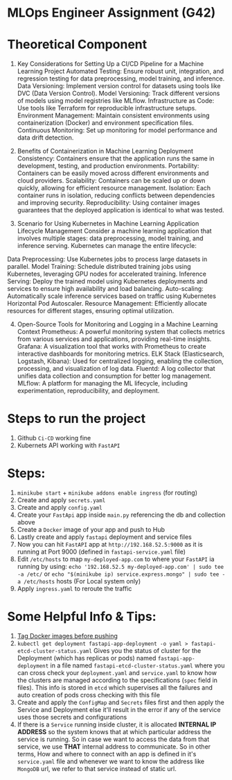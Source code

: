 # MLOps Engineer Assignment (G42)

# Theoretical Component

1. Key Considerations for Setting Up a CI/CD Pipeline for a Machine Learning Project
Automated Testing: Ensure robust unit, integration, and regression testing for data preprocessing, model training, and inference.
Data Versioning: Implement version control for datasets using tools like DVC (Data Version Control).
Model Versioning: Track different versions of models using model registries like MLflow.
Infrastructure as Code: Use tools like Terraform for reproducible infrastructure setups.
Environment Management: Maintain consistent environments using containerization (Docker) and environment specification files.
Continuous Monitoring: Set up monitoring for model performance and data drift detection.

2. Benefits of Containerization in Machine Learning Deployment
Consistency: Containers ensure that the application runs the same in development, testing, and production environments.
Portability: Containers can be easily moved across different environments and cloud providers.
Scalability: Containers can be scaled up or down quickly, allowing for efficient resource management.
Isolation: Each container runs in isolation, reducing conflicts between dependencies and improving security.
Reproducibility: Using container images guarantees that the deployed application is identical to what was tested.

3. Scenario for Using Kubernetes in Machine Learning Application Lifecycle Management
Consider a machine learning application that involves multiple stages: data preprocessing, model training, and inference serving. Kubernetes can manage the entire lifecycle:

Data Preprocessing: Use Kubernetes jobs to process large datasets in parallel.
Model Training: Schedule distributed training jobs using Kubernetes, leveraging GPU nodes for accelerated training.
Inference Serving: Deploy the trained model using Kubernetes deployments and services to ensure high availability and load balancing.
Auto-scaling: Automatically scale inference services based on traffic using Kubernetes Horizontal Pod Autoscaler.
Resource Management: Efficiently allocate resources for different stages, ensuring optimal utilization.

4. Open-Source Tools for Monitoring and Logging in a Machine Learning Context
Prometheus: A powerful monitoring system that collects metrics from various services and applications, providing real-time insights.
Grafana: A visualization tool that works with Prometheus to create interactive dashboards for monitoring metrics.
ELK Stack (Elasticsearch, Logstash, Kibana): Used for centralized logging, enabling the collection, processing, and visualization of log data.
Fluentd: A log collector that unifies data collection and consumption for better log management.
MLflow: A platform for managing the ML lifecycle, including experimentation, reproducibility, and deployment.

#  Steps to run the project

1. Github `Ci-CD` working fine 
2. Kubernets API working with `FastAPI`

# Steps:
1. `minikube start` + `minikube addons enable ingress` (for routing)
1. Create and apply `secrets.yaml`
2. Create and apply `config.yaml` 
3. Create your `FastApi` app inside `main.py` referencing the db and collection above
4. Create a `Docker` image of your app and push to Hub
5. Lastly create and apply `fastapi` deployment and service files
6. Now you can hit `FastAPI` app at `http://192.168.52.5:9000` as it is running at Port 9000 (defined in `fastapi-service.yaml` file)
7. Edit `/etc/hosts` to map `my-deployed-app.com` to where your `FastAPI` ia running by using:  `echo '192.168.52.5 my-deployed-app.com' | sudo tee -a /etc/` or `echo "$(minikube ip) service.express.mongo" | sudo tee -a /etc/hosts` hosts (For Local system only)
8. Apply `ingress.yaml` to reroute the traffic


# Some Helpful Info & Tips:
1. [Tag Docker images before pushing](https://stackoverflow.com/questions/41984399/denied-requested-access-to-the-resource-is-denied-docker)
2. `kubectl get deployment fastapi-app-deployment -o yaml > fastapi-etcd-cluster-status.yaml` Gives you the status of cluster for the Deployment (which has replicas or pods) named `fastapi-app-deployment` in a file named `fastapi-etcd-cluster-status.yaml` where you can cross check your `deployment.yaml` and `service.yaml` to know how the clusters are managed according to the specifications (`spec` field in files). This info is stored in `etcd` which supervises all the failures and auto creation of pods cross checking with this file
3. Create and apply the `ConfigMap` and `Secrets` files first and then apply the Service and Deployment else it'll result in the error if any of the service uses those secrets and configurations
4. If there is a `Service` running inside cluster, it is allocated **INTERNAL IP ADDRESS** so the system knows that at which particular address the service is running. So in case we want to access the data from that service, we use **THAT** internal address to communicate. So in other terms, How and where to connect with an app is defined in it's `service.yaml` file and whenever we want to know the address like `MongoDB` url, we refer to that service instead of static url.
